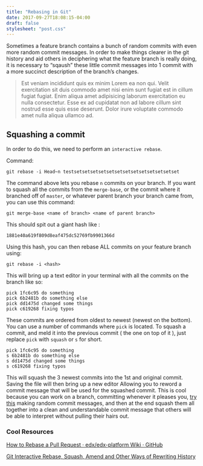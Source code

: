 ```yaml
---
title: "Rebasing in Git"
date: 2017-09-27T18:08:15-04:00
draft: false
stylesheet: "post.css"
---
```


Sometimes a feature branch contains a bunch of random commits with even more random commit messages. In order to make things clearer in the git history and aid others in deciphering what the feature branch is really doing, it is necessary to “sqaush” these little commit messages into 1 commit with a more succinct description of the branch’s changes.

> Est veniam incididunt quis ex minim Lorem ea non qui. Velit exercitation sit duis commodo amet nisi enim sunt fugiat est in cillum fugiat fugiat. Enim aliqua amet adipisicing laborum exercitation eu nulla consectetur. Esse ex ad cupidatat non ad labore cillum sint nostrud esse quis esse deserunt. Dolor irure voluptate commodo amet nulla aliqua ullamco ad.

## Squashing a commit

In order to do this, we need to perform an `interactive rebase`.

Command:

```
git rebase -i Head~n testsetsetsetsetsetsetsetsetsetsetsetsetset
```

The command above lets you rebase `n` commits on your branch. If you want to squash all the commits from the `merge-base`, or the commit where it branched off of `master`, or whatever parent branch your branch came from, you can use this command:

```
git merge-base <name of branch> <name of parent branch>
```

This should spit out a giant hash like : 

```
1881e40a619f809d8eaf475dc52769fb9901366d
```

Using this hash, you can then rebase ALL commits on your feature branch using:

```
git rebase -i <hash>
```

This will bring up a text editor in your terminal with all the commits on the branch like so:

```
pick 1fc6c95 do something
pick 6b2481b do something else
pick dd1475d changed some things
pick c619268 fixing typos
```

These commits are ordered from oldest to newest (newest on the bottom). You can use a number of commands where `pick` is located. To squash a commit, and meld it into the previous commit ( the one on top of it ), just replace `pick` with `squash` or `s` for short.

```
pick 1fc6c95 do something
s 6b2481b do something else
s dd1475d changed some things
s c619268 fixing typos
```

This will squash the 3 newest commits into the 1st and original commit. Saving the file will then bring up a new editor Allowing you to reword a commit message that will be used for the squashed commit. This is cool because you can work on a branch, committing whenever it pleases you, [try this](https://github.com/edx/edx-platform/wiki/How-to-Rebase-a-Pull-Request) making random commit messages, and then at the end squash them all together into a clean and understandable commit message that others will be able to interpret without pulling their hairs out.

### Cool Resources

[How to Rebase a Pull Request · edx/edx-platform Wiki · GitHub](https://github.com/edx/edx-platform/wiki/How-to-Rebase-a-Pull-Request)

[Git Interactive Rebase, Squash, Amend and Other Ways of Rewriting History](https://robots.thoughtbot.com/git-interactive-rebase-squash-amend-rewriting-history)